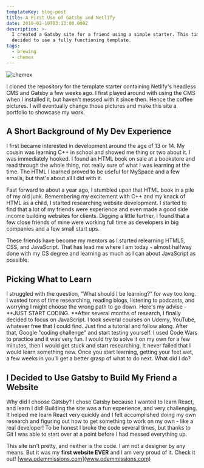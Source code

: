 ```yaml
---
templateKey: blog-post
title: A First Use of Gatsby and Netlify
date: 2019-02-19T03:13:00.000Z
description: >-
  I created a Gatsby site for a friend using a simple starter. This time I
  decided to use a fully functioning template.
tags:
  - brewing
  - chemex
---
```

![chemex](/img/chemex.jpg)

I cloned the repository for the template starter containing Netlify's headless CMS and Gatsby a few weeks ago. I first played around with using the CMS when I installed it, but haven't messed with it since then. Hence the coffee pictures. I will eventually change those pictures and make this site a portfolio to showcase my work. 

## A Short Background of My Dev Experience

I first became interested in development around the age of 13 or 14. My cousin was learning C++ in school and showed me thing or two about it. I was immediately hooked. I found an HTML book on sale at a bookstore and read through the whole thing, not really sure of what I was learning at the time. The HTML I learned proved to be useful for MySpace and a few emails, but that's about all I did with it. 

Fast forward to about a year ago, I stumbled upon that HTML book in a pile of my old junk. Remembering my excitement with C++ and my knack of HTML as a child, I started researching website development. I started to find that a lot of my friends were experience and even made a good side income building websites for clients. Digging a little further, I found that a few close friends of mine were working full time as developers in big companies and a few small start ups. 

These friends have become my mentors as I started relearning HTML5, CSS, and JavaScript. That has lead me where I am today - almost halfway done with my CS degree and learning as much as I can about JavaScript as possible. 

## Picking What to Learn

I struggled with the question, "What should I be learning?" for way too long. I wasted tons of time researching, reading blogs, listening to podcasts, and worrying I might choose the wrong path to go down. Here's my advise - **JUST START CODING. **After several months of research, I finally decided to focus on  JavaScript. I took several courses on Udemy, YouTube, whatever free that I could find. Just find a tutorial and follow along. After that, Google "coding challenge" and start testing yourself. I used Code Wars to practice and it was very fun. I would try to solve it on my own for a few minutes, then I would get stuck and start researching. It never failed that I would learn something new.  Once you start learning, getting your feet wet, a few weeks in you'll get a better grasp of what to do next. What did I do?

## I Decided to Use Gatsby to Build My Friend a Website

Why did I choose Gatsby? I chose Gatsby because I wanted to learn React, and learn I did! Building the site was a fun experience, and very challenging. It helped me learn React very quickly and I felt accomplished doing my own research and figuring out how to get something to work on my own - like a real developer! To be honest I broke the code several times, but thanks to Git I was able to start over at a point before I had messed everything up. 

This site isn't pretty, and neither is the code. I am not a designer by any means. But it was my **first website EVER** and I am very proud of it. Check it out! [www.odemmissions.com](www.odemmissions.com)
